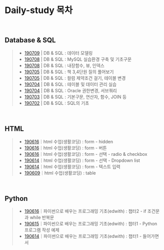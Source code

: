 ﻿# Daily-study 목차

&nbsp;

## Database & SQL
> - [190709](190709.md) | DB & SQL : 데이터 모델링
> - [190708](190708-2.md) | DB & SQL : MySQL 실습환경 구축 및 기초구문
> - [190708](190708-1.md) | DB & SQL : 내장함수, 뷰, 인덱스
> - [190705](190705-2.sql) | DB & SQL : 책 3,4단원 질의 풀어보기
> - [190705](190705-1.md) | DB & SQL : 컬럼 제약조건 걸기, 테이블 변경
> - [190704](190704-2.md) | DB & SQL : 테이블 및 데이터 관리 실습
> - [190704](190704-1.md) | DB & SQL : Oracle 권한변경, 서브쿼리
> - [190703](190703.md) | DB & SQL : 기본구문, 연산자, 함수, JOIN 등
> - [190702](190702.md) | DB & SQL : SQL의 기초

&nbsp;

## HTML  
> - [190616](190616-4.md)｜html 수업(생활코딩) : form - hidden
> - [190616](190616-3.md)｜html 수업(생활코딩) : form - 버튼
> - [190616](190616-2.md)｜html 수업(생활코딩) : form - 선택 - radio & checkbox
> - [190614](190614-3.md)｜html 수업(생활코딩) : form - 선택 - Dropdown list
> - [190614](190614-2.md)｜html 수업(생활코딩) : form - 텍스트 입력
> - [190609](190609.md)｜html 수업(생활코딩) : table  

&nbsp;

## Python
> - [190616](190616-1.md)｜파이썬으로 배우는 프로그래밍 기초(edwith) : 챕터2 - if 조건문과 while 반복문
> - [190615](190615.md)｜파이썬으로 배우는 프로그래밍 기초(edwith) : 챕터1 - Python 프로그램 작성 예제
> - [190614](190614-1.md)｜파이썬으로 배우는 프로그래밍 기초(edwith) : 챕터1 - 들어가면서
